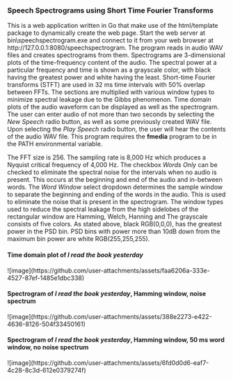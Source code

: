 <h3>Speech Spectrograms using Short Time Fourier Transforms</h3>
<p>
This is a web application written in Go that make use of the html/template package to dynamically create the web page.
Start the web server at bin\speechspectrogram.exe and connect to it from your web browser at http://127.0.0.1:8080/speechspectrogram.
The program reads in audio WAV files and creates spectrograms from them.  Spectrograms are 3-dimensional plots of the time-frequency
content of the audio.  The spectral power at a particular frequency and time is shown as a grayscale color, with black having the 
greatest power and white having the least.  Short-time Fourier transforms (STFT) are used in 32 ms time intervals with 50% overlap
between FFTs.  The sections are multiplied with various window types to minimize spectral leakage due to the Gibbs phenomenon.
Time domain plots of the audio waveform can be displayed as well as the spectrogram.  The user can enter audio of not more than
two seconds by selecting the <i>New Speech</i> radio button, as well as some previously created WAV file.  Upon selecting the <i>Play Speech</i> radio button, the user will hear the contents of the audio WAV file.  This program requires the <b>fmedia</b> program
to be in the PATH environmental variable.
<p>
The FFT size is 256.  The sampling rate is 8,000 Hz which produces a Nyquist critical frequency of 4,000 Hz.
The checkbox <i>Words Only</i> can be checked to eliminate the spectral noise for the intervals when no
audio is present.  This occurs at the beginning and end of the audio and in-between words.  The <i>Word Window</i>
select dropdown determines the sample window to separate the beginning and ending of the words in the audio.
This is used to eliminate the noise that is present in the spectrogram.  The window types used to reduce
the spectral leakage from the high sidelobes of the rectangular window are Hamming, Welch, Hanning and 
The grayscale consists of five colors.  As stated above, black RGB(0,0,0), has the greatest power in the PSD bin.
PSD bins with power more than 10dB down from the maximum bin power are white RGB(255,255,255).
</p>

<h4>Time domain plot of <i>I read the book yesterday</i></h4>
![image](https://github.com/user-attachments/assets/faa6206a-333e-4527-87ef-1485e1dbc338)
<h4>Spectrogram of <i>I read the book yesterday</i>, Hamming window, noise spectrum</h4>
![image](https://github.com/user-attachments/assets/388e2273-e422-4636-8126-504f33450161)
<h4>Spectrogram of <i>I read the book yesterday</i>, Hamming window, 50 ms word window, no noise spectrum</h4>
![image](https://github.com/user-attachments/assets/6fd0d0d6-eaf7-4c28-8c3d-612e0379274f)
